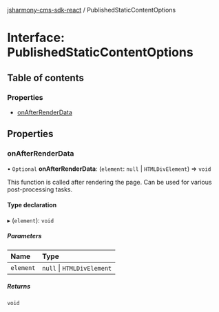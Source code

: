 [jsharmony-cms-sdk-react](../README.md) / PublishedStaticContentOptions

# Interface: PublishedStaticContentOptions

## Table of contents

### Properties

- [onAfterRenderData](PublishedStaticContentOptions.md#onafterrenderdata)

## Properties

### onAfterRenderData

• `Optional` **onAfterRenderData**: (`element`: ``null`` \| `HTMLDivElement`) => `void`

This function is called after rendering the page.
Can be used for various post-processing tasks.

#### Type declaration

▸ (`element`): `void`

##### Parameters

| Name | Type |
| :------ | :------ |
| `element` | ``null`` \| `HTMLDivElement` |

##### Returns

`void`
